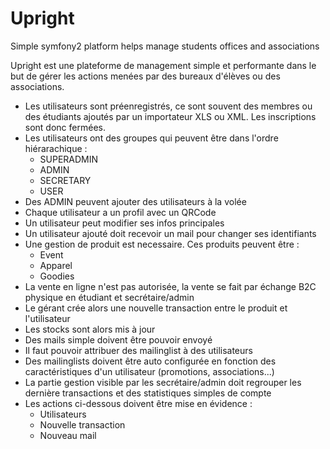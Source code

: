 Upright
=======

Simple symfony2 platform helps manage students offices and associations

Upright est une plateforme de management simple et performante dans le but de gérer les actions menées par des bureaux d'élèves ou des associations.

  * Les utilisateurs sont préenregistrés, ce sont souvent des membres ou des étudiants ajoutés par un importateur XLS ou XML. Les inscriptions sont donc fermées.
  * Les utilisateurs ont des groupes qui peuvent être dans l'ordre hiérarachique :
    * SUPERADMIN
    * ADMIN
    * SECRETARY
    * USER
  * Des ADMIN peuvent ajouter des utilisateurs à la volée
  * Chaque utilisateur a un profil avec un QRCode
  * Un utilisateur peut modifier ses infos principales
  * Un utilisateur ajouté doit recevoir un mail pour changer ses identifiants
  * Une gestion de produit est necessaire. Ces produits peuvent être :
    * Event
    * Apparel
    * Goodies
  * La vente en ligne n'est pas autorisée, la vente se fait par échange B2C physique en étudiant et secrétaire/admin
  * Le gérant crée alors une nouvelle transaction entre le produit et l'utilisateur
  * Les stocks sont alors mis à jour
  * Des mails simple doivent être pouvoir envoyé
  * Il faut pouvoir attribuer des mailinglist à des utilisateurs
  * Des mailinglists doivent être auto configurée en fonction des caractéristiques d'un utilisateur (promotions, associations...)
  * La partie gestion visible par les secrétaire/admin doit regrouper les dernière transactions et des statistiques simples de compte
  * Les actions ci-dessous doivent être mise en évidence :
    * Utilisateurs
    * Nouvelle transaction
    * Nouveau mail
